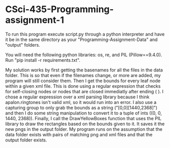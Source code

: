 # CSci-435-Programming-assignment-1

To run this program execute script.py through a python interpreter and have it be in the same directory as your "Programming-Assignment-Data" and "output" folders.

You will need the following python libraries: os, re, and PIL (Pillow==9.4.0). Run "pip install -r requirements.txt".

My solution works by first getting the basenames for all the files in the 
data folder.  This is so that even if the filenames change, or more are added, my program will still consider them.  Then I get the bounds for every leaf node within a given xml file.  This is done using a regular expression that checks for self-closing nodes or nodes that are closed immediatly after ending (<node blah blah > </node>).  I chose a regular expression over a xml parsing library because I think apalon.ringtones isn't valid xml, so it would run into an error.  I also use a capturing group to only grab the bounds as a string ("[0,0][1440,2368]") and then I do some string manipulation to convert it to a tuple of ints ((0, 0, 1440, 2368)).  Finally, I call the DrawYellowBoxes function that uses the PIL library to draw the rectangles based on the bounds given to it.  It saves it the new pngs in the output folder.  My program runs on the assumption that the data folder exists with pairs of matching png and xml files and that the output folder exists.  